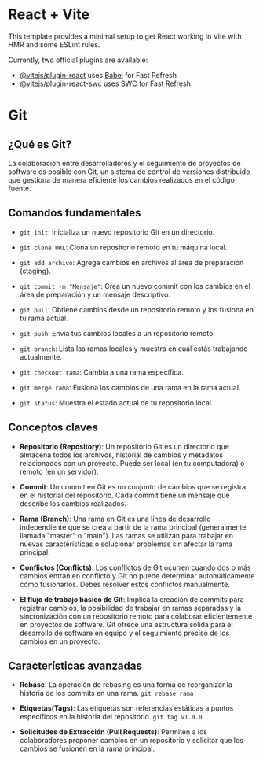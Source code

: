 # React + Vite

This template provides a minimal setup to get React working in Vite with HMR and some ESLint rules.

Currently, two official plugins are available:

- [@vitejs/plugin-react](https://github.com/vitejs/vite-plugin-react/blob/main/packages/plugin-react/README.md) uses [Babel](https://babeljs.io/) for Fast Refresh
- [@vitejs/plugin-react-swc](https://github.com/vitejs/vite-plugin-react-swc) uses [SWC](https://swc.rs/) for Fast Refresh

# Git

## ¿Qué es Git? 
La colaboración entre desarrolladores y el seguimiento de proyectos de software es posible con Git, un sistema de control de versiones distribuido que gestiona de manera eficiente los cambios realizados en el código fuente.

## Comandos fundamentales

- `git init`: Inicializa un nuevo repositorio Git en un directorio.

- `git clone URL`: Clona un repositorio remoto en tu máquina local.

- `git add archivo`: Agrega cambios en archivos al área de preparación (staging).

- `git commit -m "Mensaje"`: Crea un nuevo commit con los cambios en el área de preparación y un mensaje descriptivo.

- `git pull`: Obtiene cambios desde un repositorio remoto y los fusiona en tu rama actual.

- `git push`: Envía tus cambios locales a un repositorio remoto.

- `git branch`: Lista las ramas locales y muestra en cuál estás trabajando actualmente.

- `git checkout rama`: Cambia a una rama específica.

- `git merge rama`: Fusiona los cambios de una rama en la rama actual.

- `git status`: Muestra el estado actual de tu repositorio local.


## Conceptos claves

- **Repositorio (Repository)**: Un repositorio Git es un directorio que almacena todos los archivos, historial de cambios y metadatos relacionados con un proyecto. Puede ser local (en tu computadora) o remoto (en un servidor).

- **Commit**: Un commit en Git es un conjunto de cambios que se registra en el historial del repositorio. Cada commit tiene un mensaje que describe los cambios realizados.

- **Rama (Branch)**: Una rama en Git es una línea de desarrollo independiente que se crea a partir de la rama principal (generalmente llamada "master" o "main"). Las ramas se utilizan para trabajar en nuevas características o solucionar problemas sin afectar la rama principal.

- **Conflictos (Conflicts)**: Los conflictos de Git ocurren cuando dos o más cambios entran en conflicto y Git no puede determinar automáticamente cómo fusionarlos. Debes resolver estos conflictos manualmente.

- **El flujo de trabajo básico de Git**: Implica la creación de commits para registrar cambios, la posibilidad de trabajar en ramas separadas y la sincronización con un repositorio remoto para colaborar eficientemente en proyectos de software. Git ofrece una estructura sólida para el desarrollo de software en equipo y el seguimiento preciso de los cambios en un proyecto.


## Características avanzadas

- **Rebase**:
La operación de rebasing es una forma de reorganizar la historia de los commits en una rama. `git rebase rama`

- **Etiquetas(Tags)**:
Las etiquetas son referencias estáticas a puntos específicos en la historia del repositorio. `git tag v1.0.0`

- **Solicitudes de Extracción (Pull Requests)**: Permiten a los colaboradores proponer cambios en un repositorio y solicitar que los cambios se fusionen en la rama principal.